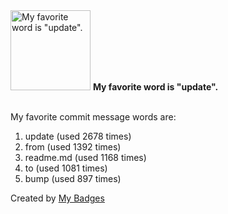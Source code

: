 <img src="https://my-badges.github.io/my-badges/favorite-word.png" alt="My favorite word is &quot;update&quot;." title="My favorite word is &quot;update&quot;." width="128">
<strong>My favorite word is &quot;update&quot;.</strong>
<br><br>

My favorite commit message words are:

1. update (used 2678 times)
2. from (used 1392 times)
3. readme.md (used 1168 times)
4. to (used 1081 times)
5. bump (used 897 times)


Created by <a href="https://github.com/my-badges/my-badges">My Badges</a>